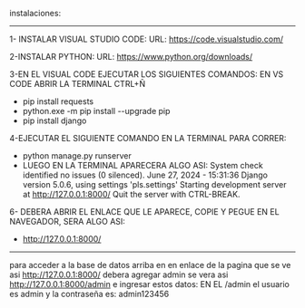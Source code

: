 
instalaciones:

-------------------------
1- INSTALAR VISUAL STUDIO CODE:
URL: https://code.visualstudio.com/

2-INSTALAR PYTHON:
URL: https://www.python.org/downloads/

3-EN EL VISUAL CODE EJECUTAR LOS SIGUIENTES COMANDOS:
EN VS CODE ABRIR LA TERMINAL CTRL+Ñ

- pip install requests
- python.exe -m pip install --upgrade pip
- pip install django

4-EJECUTAR EL SIGUIENTE COMANDO EN LA TERMINAL PARA CORRER:
- python manage.py runserver
- LUEGO EN LA TERMINAL APARECERA ALGO ASI:
System check identified no issues (0 silenced).
June 27, 2024 - 15:31:36
Django version 5.0.6, using settings 'pls.settings'
Starting development server at http://127.0.0.1:8000/
Quit the server with CTRL-BREAK.

6- DEBERA ABRIR EL ENLACE QUE LE APARECE, COPIE Y PEGUE EN EL NAVEGADOR, SERA ALGO ASI:
- http://127.0.0.1:8000/


-------------------------------

para acceder a la base de datos arriba en en enlace 
de la pagina que se ve asi http://127.0.0.1:8000/ 
debera agregar admin se vera asi http://127.0.0.1:8000/admin 
e ingresar estos datos:
EN EL /admin el usuario es admin y la contraseña es: admin123456

